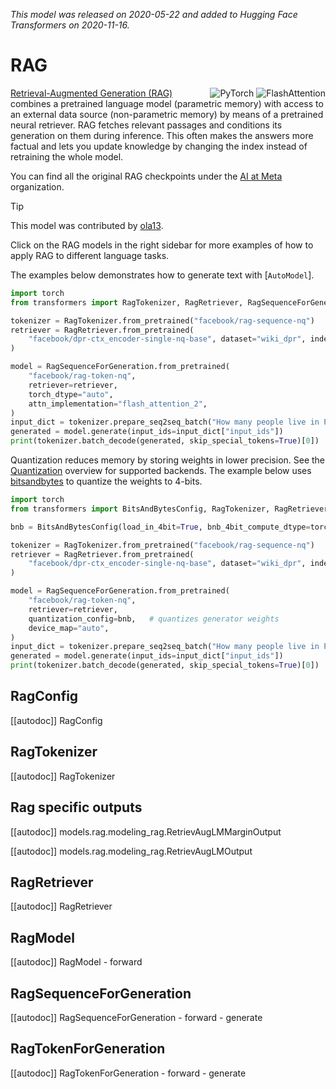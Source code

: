 <!--Copyright 2020 The HuggingFace Team. All rights reserved.

Licensed under the Apache License, Version 2.0 (the "License"); you may not use this file except in compliance with
the License. You may obtain a copy of the License at

http://www.apache.org/licenses/LICENSE-2.0

Unless required by applicable law or agreed to in writing, software distributed under the License is distributed on
an "AS IS" BASIS, WITHOUT WARRANTIES OR CONDITIONS OF ANY KIND, either express or implied. See the License for the
specific language governing permissions and limitations under the License.

⚠️ Note that this file is in Markdown but contain specific syntax for our doc-builder (similar to MDX) that may not be
rendered properly in your Markdown viewer.

-->
*This model was released on 2020-05-22 and added to Hugging Face Transformers on 2020-11-16.*

# RAG

<div style="float: right;">
  <div class="flex flex-wrap space-x-1">
    <img alt="PyTorch" src="https://img.shields.io/badge/PyTorch-DE3412?style=flat&logo=pytorch&logoColor=white">
    <img alt="FlashAttention" src="https://img.shields.io/badge/%E2%9A%A1%EF%B8%8E%20FlashAttention-eae0c8?style=flat">
  </div>
</div>

[Retrieval-Augmented Generation (RAG)](https://huggingface.co/papers/2005.11401) combines a pretrained language model (parametric memory) with access to an external data source (non-parametric memory) by means of a pretrained neural retriever. RAG fetches relevant passages and conditions its generation on them during inference. This often makes the answers more factual and lets you update knowledge by changing the index instead of retraining the whole model.

You can find all the original RAG checkpoints under the [AI at Meta](https://huggingface.co/facebook/models?search=rag) organization.

> [!TIP]
> This model was contributed by [ola13](https://huggingface.co/ola13).
>
> Click on the RAG models in the right sidebar for more examples of how to apply RAG to different language tasks.

The examples below demonstrates how to generate text with [`AutoModel`].

<hfoptions id="usage">
<hfoption id="AutoModel">

```py
import torch
from transformers import RagTokenizer, RagRetriever, RagSequenceForGeneration

tokenizer = RagTokenizer.from_pretrained("facebook/rag-sequence-nq")
retriever = RagRetriever.from_pretrained(
    "facebook/dpr-ctx_encoder-single-nq-base", dataset="wiki_dpr", index_name="compressed"
)

model = RagSequenceForGeneration.from_pretrained(
    "facebook/rag-token-nq",
    retriever=retriever,
    torch_dtype="auto",
    attn_implementation="flash_attention_2",
)
input_dict = tokenizer.prepare_seq2seq_batch("How many people live in Paris?", return_tensors="pt")
generated = model.generate(input_ids=input_dict["input_ids"])
print(tokenizer.batch_decode(generated, skip_special_tokens=True)[0])
```

</hfoption>
</hfoptions>

Quantization reduces memory by storing weights in lower precision. See the [Quantization](../quantization/overview) overview for supported backends.
The example below uses [bitsandbytes](../quantization/bitsandbytes) to quantize the weights to 4-bits.

```py
import torch
from transformers import BitsAndBytesConfig, RagTokenizer, RagRetriever, RagSequenceForGeneration

bnb = BitsAndBytesConfig(load_in_4bit=True, bnb_4bit_compute_dtype=torch.bfloat16)

tokenizer = RagTokenizer.from_pretrained("facebook/rag-sequence-nq")
retriever = RagRetriever.from_pretrained(
    "facebook/dpr-ctx_encoder-single-nq-base", dataset="wiki_dpr", index_name="compressed"
)

model = RagSequenceForGeneration.from_pretrained(
    "facebook/rag-token-nq",
    retriever=retriever,
    quantization_config=bnb,   # quantizes generator weights
    device_map="auto",
)
input_dict = tokenizer.prepare_seq2seq_batch("How many people live in Paris?", return_tensors="pt")
generated = model.generate(input_ids=input_dict["input_ids"])
print(tokenizer.batch_decode(generated, skip_special_tokens=True)[0])
```

## RagConfig

[[autodoc]] RagConfig

## RagTokenizer

[[autodoc]] RagTokenizer

## Rag specific outputs

[[autodoc]] models.rag.modeling_rag.RetrievAugLMMarginOutput

[[autodoc]] models.rag.modeling_rag.RetrievAugLMOutput

## RagRetriever

[[autodoc]] RagRetriever

## RagModel

[[autodoc]] RagModel
    - forward

## RagSequenceForGeneration

[[autodoc]] RagSequenceForGeneration
    - forward
    - generate

## RagTokenForGeneration

[[autodoc]] RagTokenForGeneration
    - forward
    - generate
